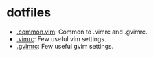 # dotfiles
- [.common.vim](.common.vim): Common to .vimrc and .gvimrc.
- [.vimrc](.vimrc): Few useful vim settings.
- [.gvimrc](.gvimrc): Few useful gvim settings.
